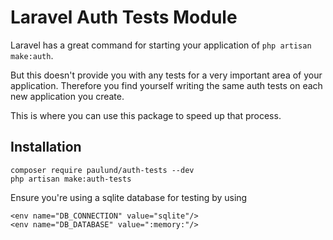# Laravel Auth Tests Module

Laravel has a great command for starting your application of `php artisan make:auth`.

But this doesn't provide you with any tests for a very important area of your application.
Therefore you find yourself writing the same auth tests on each new application you create.

This is where you can use this package to speed up that process.

## Installation

```
composer require paulund/auth-tests --dev
php artisan make:auth-tests
```

Ensure you're using a sqlite database for testing by using

```
<env name="DB_CONNECTION" value="sqlite"/>
<env name="DB_DATABASE" value=":memory:"/>
```